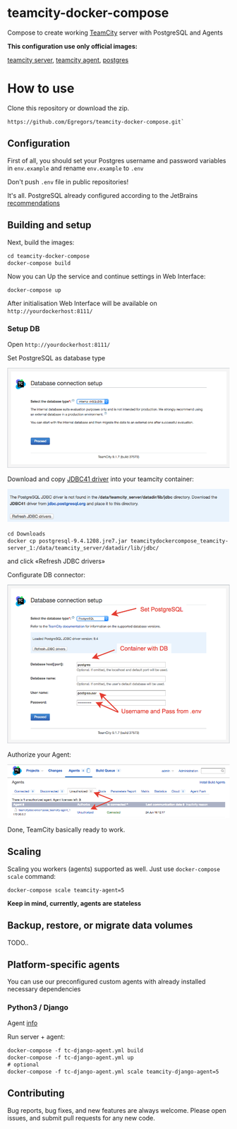 # teamcity-docker-compose
Compose to create working [TeamCity](https://www.jetbrains.com/teamcity/) server with PostgreSQL and Agents

**This configuration use only official images:**

[teamcity server](https://hub.docker.com/r/jetbrains/teamcity-server/),
[teamcity agent](https://hub.docker.com/r/jetbrains/teamcity-minimal-agent/),
[postgres](https://hub.docker.com/_/postgres/)


# How to use

Clone this repository or download the zip.

```
https://github.com/Egregors/teamcity-docker-compose.git`
```


## Configuration

First of all, you should set your Postgres username and password variables in `env.example` and rename `env.example` to `.env`

Don't push `.env` file in public repositories!

It's all. PostgreSQL already configured according to the
JetBrains [recommendations](https://confluence.jetbrains.com/pages/viewpage.action?pageId=74847395#HowTo...-ConfigureNewlyInstalledPostgreSQLServer)


## Building and setup

Next, build the images:

```
cd teamcity-docker-compose
docker-compose build
```

Now you can Up the service and continue settings in Web Interface:

```
docker-compose up
```

After initialisation Web Interface will be available on `http://yourdockerhost:8111/`


### Setup DB

Open `http://yourdockerhost:8111/`

Set PostgreSQL as database type

![Alt text](raw/img/1.png?raw=true)

Download and copy [JDBC41 driver](https://jdbc.postgresql.org/download.html#current) into your teamcity container:


![Alt text](raw/img/0.png?raw=true)

```
cd Downloads
docker cp postgresql-9.4.1208.jre7.jar teamcitydockercompose_teamcity-server_1:/data/teamcity_server/datadir/lib/jdbc/
```
and click «Refresh JDBC drivers»

Configurate DB connector:

![Alt text](raw/img/2.png?raw=true)

Authorize your Agent:

![Alt text](raw/img/3.png?raw=true)

Done, TeamCity basically ready to work.

## Scaling

Scaling you workers (agents) supported as well. Just use `docker-compose scale` command:

```
docker-compose scale teamcity-agent=5
```
**Keep in mind, currently, agents are stateless**


## Backup, restore, or migrate data volumes

TODO..

## Platform-specific agents

You can use our preconfigured custom agents with already installed necessary dependencies

### Python3 / Django

Agent [info](agents/django/README.md)

Run server + agent:
```
docker-compose -f tc-django-agent.yml build
docker-compose -f tc-django-agent.yml up
# optional
docker-compose -f tc-django-agent.yml scale teamcity-django-agent=5
```


## Contributing

Bug reports, bug fixes, and new features are always welcome.
Please open issues, and submit pull requests for any new code.